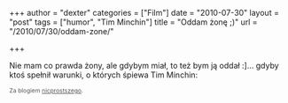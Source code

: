 +++
author = "dexter"
categories = ["Film"]
date = "2010-07-30"
layout = "post"
tags = ["humor", "Tim Minchin"]
title = "Oddam żonę ;)"
url = "/2010/07/30/oddam-zone/"

+++

Nie mam co prawda żony, ale gdybym miał, to też bym ją oddał :]&#8230; gdyby ktoś spełnił warunki, o których śpiewa Tim Minchin:


  


<span style="color:#555;font-size:8pt;">Za blogiem <a href="http://nicprostszego.wordpress.com" style="color:#555">nicprostszego</a>.</span>